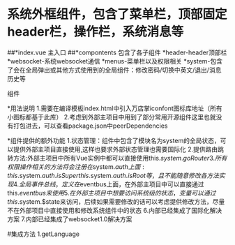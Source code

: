 # 系统外框组件，包含了菜单栏，顶部固定header栏，操作栏，系统消息等

##*index.vue 主入口
##*compontents 包含了各子组件
    *header-header顶部栏
    *websocket-系统websocket通信
    *menus-菜单栏以及权限相关
    *system-包含了会在全局弹出或其他方式使用到的全局组件：修改密码/切换中英文/退出/消息历史等

组件

*用法说明
1.需要在编译模板index.html中引入万店掌iconfont图标库地址（所有小图标都基于此库）
2.考虑到外部主项目中用到了部分常用开源组件这里也就没有打包进去，可以查看package.json中peerDependencies

*组件提供的额外功能
1.状态管理：组件中包含了模块名为system的全局状态，可以提供外部主项目直接使用,这样也要求外部状态管理也需要国际化
2.提供路由跳转方法:外部主项目中所有Vue实例中都可以直接使用this.$system.goRouter
3.所有权限操作相关的方法将会注册在$system.$auth上面:this.$system.$auth.isSuper this.$system.$auth.isRoot等，且不能随意修改各方法实现
4.全局事件总线，定义在$eventbus上面，在外部主项目中可以直接通过this.$eventbus来使用
5.在外部主项目中想要访问系统级的状态，变量可以通过this.$system.$state来访问，后续如果需要修改的话可以考虑提供修改方法，尽量不在外部项目中直接使用和修改系统组件中的状态
6.内部已经集成了国际化解决方案
7.内部已经集成了websocket1.0解决方案

#集成方法
1.getLanguage